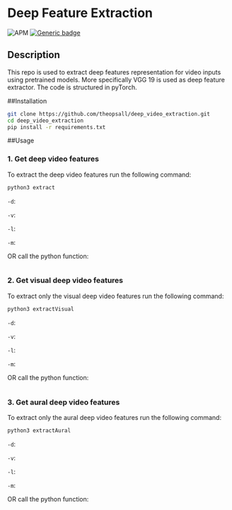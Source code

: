 # Deep Feature Extraction 

![APM](https://img.shields.io/apm/l/vim-mode?style=plastic)
[![Generic badge](https://img.shields.io/badge/python-3.8-green.svg?style=plastic)](https://shields.io/)

[comment]: <> (![GitHub issues]&#40;https://img.shields.io/github/issues/theopsall/deep_video_extraction?style=plastic&#41;)
## Description
This repo is used to extract deep features representation for video inputs using pretrained models. More specifically 
VGG 19 is used as deep feature extractor. 
The code is structured in pyTorch.

##Installation
```bash
git clone https://github.com/theopsall/deep_video_extraction.git
cd deep_video_extraction
pip install -r requirements.txt
```

##Usage
### 1. Get deep video features
To extract the deep video features run the following command:  

```bash
python3 extract
```
`-d`:

`-v`:

`-l`:

`-m`:


OR call the python function: 


```python

```
### 2. Get visual deep video features
To extract only the visual deep video features run the following command:  


```bash
python3 extractVisual
```
`-d`:

`-v`:

`-l`:

`-m`:


OR call the python function: 



```python

```
### 3. Get aural deep video features
To extract only the aural deep video features run the following command:  


```bash
python3 extractAural
```
`-d`:

`-v`:

`-l`:

`-m`:


OR call the python function: 



```python

```